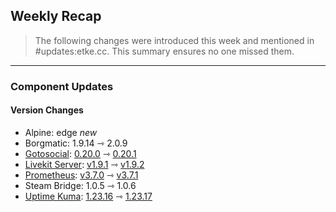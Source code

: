 ## Weekly Recap

> The following changes were introduced this week and mentioned in #updates:etke.cc. This summary ensures no one missed them.

---

### Component Updates

#### Version Changes

* Alpine: edge _new_
* Borgmatic: 1.9.14 ⇾ 2.0.9
* [Gotosocial](https://codeberg.org/superseriousbusiness/gotosocial): [0.20.0](https://codeberg.org/superseriousbusiness/gotosocial/releases/tag/v0.20.0) ⇾ [0.20.1](https://codeberg.org/superseriousbusiness/gotosocial/releases/tag/v0.20.1)
* [Livekit Server](https://github.com/livekit/livekit): [v1.9.1](https://github.com/livekit/livekit/releases/tag/v1.9.1) ⇾ [v1.9.2](https://github.com/livekit/livekit/releases/tag/v1.9.2)
* [Prometheus](https://github.com/prometheus/prometheus): [v3.7.0](https://github.com/prometheus/prometheus/releases/tag/v3.7.0) ⇾ [v3.7.1](https://github.com/prometheus/prometheus/releases/tag/v3.7.1)
* Steam Bridge: 1.0.5 ⇾ 1.0.6
* [Uptime Kuma](https://github.com/louislam/uptime-kuma): [1.23.16](https://github.com/louislam/uptime-kuma/releases/tag/1.23.16) ⇾ [1.23.17](https://github.com/louislam/uptime-kuma/releases/tag/1.23.17)
